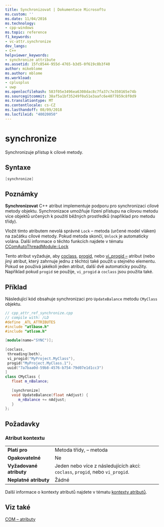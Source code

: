 ```yaml
---
title: Synchronizovat | Dokumentace Microsoftu
ms.custom: ''
ms.date: 11/04/2016
ms.technology:
- cpp-windows
ms.topic: reference
f1_keywords:
- vc-attr.synchronize
dev_langs:
- C++
helpviewer_keywords:
- synchronize attribute
ms.assetid: 15fc8544-955d-4765-b3d5-0f619c8b3f40
author: mikeblome
ms.author: mblome
ms.workload:
- cplusplus
- uwp
ms.openlocfilehash: 583f05e3496ea6308dac8c7fa37c7e350165e74b
ms.sourcegitcommit: 38af5a1bf35249f0a51e3aafc6e4077859c8f0d9
ms.translationtype: MT
ms.contentlocale: cs-CZ
ms.lasthandoff: 08/09/2018
ms.locfileid: "40020050"
---
```

# <a name="synchronize"></a>synchronize
Synchronizuje přístup k cílové metody.  
  
## <a name="syntax"></a>Syntaxe  
  
```cpp  
[synchronize]  
```  
  
## <a name="remarks"></a>Poznámky  
 **Synchronizovat** C++ atribut implementuje podporu pro synchronizaci cílové metody objektu. Synchronizace umožňuje řízení přístupu na cílovou metodu více objektů určených k použití běžných prostředků (například pro metodu třídy).  
  
 Vložit tímto atributem nevolá správné `Lock` – metoda (určené model vláken) na začátku cílové metody. Pokud metoda skončí, `Unlock` je automaticky volána. Další informace o těchto funkcích najdete v tématu [CComAutoThreadModule::Lock](../atl/reference/ccomautothreadmodule-class.md#lock)  
  
 Tento atribut vyžaduje, aby [coclass](../windows/coclass.md), [progid](../windows/progid.md), nebo [vi_progid –](../windows/vi-progid.md) atribut (nebo jiný atribut, který zahrnuje jednu z těchto) také použít u stejného elementu. Pokud se používá jakékoli jeden atribut, další dvě automaticky použity. Například pokud `progid` se použije, `vi_progid` a `coclass` jsou použita také.  
  
## <a name="example"></a>Příklad  
 Následující kód obsahuje synchronizaci pro `UpdateBalance` metodu `CMyClass` objektu.  
  
```cpp  
// cpp_attr_ref_synchronize.cpp  
// compile with: /LD  
#define _ATL_ATTRIBUTES  
#include "atlbase.h"  
#include "atlcom.h"  
  
[module(name="SYNC")];  
  
[coclass,  
 threading(both),  
 vi_progid("MyProject.MyClass"),  
 progid("MyProject.MyClass.1"),  
 uuid("7a7baa0d-59b8-4576-b754-79d07e1d1cc3")  
]  
class CMyClass {  
   float m_nBalance;  
  
   [synchronize]  
   void UpdateBalance(float nAdjust) {  
      m_nBalance += nAdjust;  
   }  
};  
```  
  
## <a name="requirements"></a>Požadavky  
  
### <a name="attribute-context"></a>Atribut kontextu  
  
|||  
|-|-|  
|**Platí pro**|Metoda třídy, – metoda|  
|**Opakovatelné**|Ne|  
|**Vyžadované atributy**|Jeden nebo více z následujících akcí: `coclass`, `progid`, nebo `vi_progid`.|  
|**Neplatné atributy**|Žádné|  
  
 Další informace o kontexty atributů najdete v tématu [kontexty atributů](../windows/attribute-contexts.md).  
  
## <a name="see-also"></a>Viz také  
 [COM – atributy](../windows/com-attributes.md)   